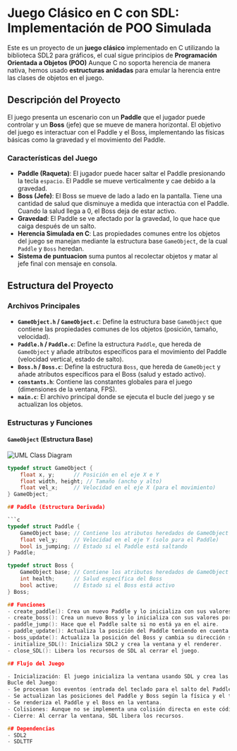 # Juego Clásico en C con SDL: Implementación de POO Simulada

Este es un proyecto de un **juego clásico** implementado en C utilizando la biblioteca SDL2 para gráficos, el cual sigue principios de **Programación Orientada a Objetos (POO)** Aunque C no soporta herencia de manera nativa, hemos usado **estructuras anidadas** para emular la herencia entre las clases de objetos en el juego.

## Descripción del Proyecto

El juego presenta un escenario con un **Paddle** que el jugador puede controlar y un **Boss** (jefe) que se mueve de manera horizontal. El objetivo del juego es interactuar con el Paddle y el Boss, implementando las físicas básicas como la gravedad y el movimiento del Paddle.

### Características del Juego

- **Paddle (Raqueta)**: El jugador puede hacer saltar el Paddle presionando la tecla `espacio`. El Paddle se mueve verticalmente y cae debido a la gravedad.
- **Boss (Jefe)**: El Boss se mueve de lado a lado en la pantalla. Tiene una cantidad de salud que disminuye a medida que interactúa con el Paddle. Cuando la salud llega a 0, el Boss deja de estar activo.
- **Gravedad**: El Paddle se ve afectado por la gravedad, lo que hace que caiga después de un salto.
- **Herencia Simulada en C**: Las propiedades comunes entre los objetos del juego se manejan mediante la estructura base `GameObject`, de la cual `Paddle` y `Boss` heredan.
- **Sistema de puntuacion** suma puntos al recolectar objetos y matar al jefe final con mensaje en consola.

## Estructura del Proyecto

### Archivos Principales

- **`GameObject.h` / `GameObject.c`**: Define la estructura base `GameObject` que contiene las propiedades comunes de los objetos (posición, tamaño, velocidad).
- **`Paddle.h` / `Paddle.c`**: Define la estructura `Paddle`, que hereda de `GameObject` y añade atributos específicos para el movimiento del Paddle (velocidad vertical, estado de salto).
- **`Boss.h` / `Boss.c`**: Define la estructura `Boss`, que hereda de `GameObject` y añade atributos específicos para el Boss (salud y estado activo).
- **`constants.h`**: Contiene las constantes globales para el juego (dimensiones de la ventana, FPS).
- **`main.c`**: El archivo principal donde se ejecuta el bucle del juego y se actualizan los objetos.

### Estructuras y Funciones

#### `GameObject` (Estructura Base)
![UML Class Diagram](https://cdn.discordapp.com/attachments/762395755410620436/1295596955694796852/a1dd3d67-2c6d-447f-bb18-2525342f9d4c.webp?ex=670f3a31&is=670de8b1&hm=95b60051f4bed29dba358ede8169c67f455df863cfabf0404b15b6f0b3ba79fc&)


```c
typedef struct GameObject {
    float x, y;      // Posición en el eje X e Y
    float width, height; // Tamaño (ancho y alto)
    float vel_x;     // Velocidad en el eje X (para el movimiento)
} GameObject;

## Paddle (Estructura Derivada)

```c
typedef struct Paddle {
    GameObject base; // Contiene los atributos heredados de GameObject
    float vel_y;     // Velocidad en el eje Y (solo para el Paddle)
    bool is_jumping; // Estado si el Paddle está saltando
} Paddle;

typedef struct Boss {
    GameObject base; // Contiene los atributos heredados de GameObject
    int health;      // Salud específica del Boss
    bool active;     // Estado si el Boss está activo
} Boss;

## Funciones
- create_paddle(): Crea un nuevo Paddle y lo inicializa con sus valores por defecto.
- create_boss(): Crea un nuevo Boss y lo inicializa con sus valores por defecto.
- paddle_jump(): Hace que el Paddle salte si no está ya en el aire.
- paddle_update(): Actualiza la posición del Paddle teniendo en cuenta la gravedad.
- boss_update(): Actualiza la posición del Boss y cambia su dirección si toca los bordes de la pantalla.
- initialize_SDL(): Inicializa SDL2 y crea la ventana y el renderer.
- close_SDL(): Libera los recursos de SDL al cerrar el juego.

## Flujo del Juego

- Inicialización: El juego inicializa la ventana usando SDL y crea las instancias de Paddle y Boss.
Bucle del Juego:
- Se procesan los eventos (entrada del teclado para el salto del Paddle).
- Se actualizan las posiciones del Paddle y Boss según la física y el tiempo transcurrido (delta time).
- Se renderiza el Paddle y el Boss en la ventana.
- Colisiones: Aunque no se implementa una colisión directa en este código, se podría añadir la lógica para que el Paddle interactúe con el Boss.
- Cierre: Al cerrar la ventana, SDL libera los recursos.

## Dependencias
- SDL2
- SDLTTF
